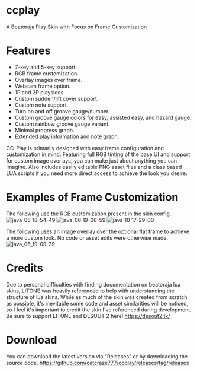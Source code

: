 # ccplay
A Beatoraja Play Skin with Focus on Frame Customization

# Features
* 7-key and 5-key support.
* RGB frame customization.
* Overlay images over frame.
* Webcam frame option.
* 1P and 2P playsides.
* Custom sudden/lift cover support.
* Custom note support.
* Turn on and off groove gauge/number.
* Custom groove gauge colors for easy, assisted easy, and hazard gauge.
* Custom rainbow groove gauge variant.
* Minimal progress graph.
* Extended play information and note graph.

CC-Play is primarily designed with easy frame configuration and customization in mind. Featuring full RGB tinting of the base UI and support for custom image overlays, you can make just about anything you can imagine. Also includes easily editable PNG asset files and a class based LUA scripts if you need more direct access to achieve the look you desire.

# Examples of Frame Customization
The following use the RGB customization present in the skin config.
![java_06_18-54-49](https://github.com/catcraze777/ccplay/assets/52767118/2062704e-413f-47bc-8a30-75d7fe3cb717)
![java_06_19-06-59](https://github.com/catcraze777/ccplay/assets/52767118/552cb206-a33a-4d1b-9a20-862cc29c0c53)
![java_10_17-29-00](https://github.com/catcraze777/ccplay/assets/52767118/ca4860d1-e5a9-431a-a2db-316f29996b45)

The following uses an image overlay over the optional flat frame to achieve a more custom look. No code or asset edits were otherwise made.
![java_06_19-09-29](https://github.com/catcraze777/ccplay/assets/52767118/9a81e72c-f87f-49d7-828c-3f27580bdff0)

# Credits
Due to personal difficulties with finding documentation on beatoraja lua skins, LITONE was heavily referenced to help with understanding the structure of lua skins. While as much of the skin was created from scratch as possible, it's inevitable some code and asset similarities will be noticed, so I feel it's important to credit the skin I've referenced during development. Be sure to support LITONE and DESOUT 2 here! https://desout2.tk/

# Download
You can download the latest version via "Releases" or by downloading the source code.
https://github.com/catcraze777/ccplay/releases/tag/releases
